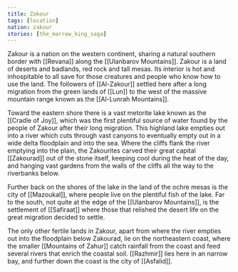 ```yaml
---
title: Zakour
tags: [location]
nation: zakour
stories: [the_marrow_king_saga]
---
```


Zakour is a nation on the western continent, sharing a natural southern border with [[Revana]] along the [[Ulanbarov Mountains]]. Zakour is a land of deserts and badlands, red rock and tall mesas. Its interior is hot and inhospitable to all save for those creatures and people who know how to use the land. The followers of [[Al-Zakour]] settled here after a long migration from the green lands of [[Lun]] to the west of the massive mountain range known as the [[Al-Lunrah Mountains]].

Toward the eastern shore there is a vast metorite lake known as the [[Cradle of Joy]], which was the first plentiful source of water found by the people of Zakour after their long migration. This highland lake empties out into a river which cuts through vast canyons to eventually empty out in a wide delta floodplain and into the sea. Where the cliffs flank the river emptying into the plain, the Zakourites carved their great capital [[Zakourad]] out of the stone itself, keeping cool during the heat of the day, and hanging vast gardens from the walls of the cliffs all the way to the riverbanks below.

Further back on the shores of the lake in the land of the ochre mesas is the city of [[Mazoukal]], where people live on the plentiful fish of the lake. Far to the south, not quite at the edge of the [[Ulanbarov Mountains]], is the settlement of [[Safiraat]] where those that relished the desert life on the great migration decided to settle.

The only other fertile lands in Zakour, apart from where the river empties out into the floodplain below Zakourad, lie on the northeastern coast, where the smaller [[Mountains of Zahur]] catch rainfall from the coast and feed several rivers that enrich the coastal soil. [[Razhmir]] lies here in an narrow bay, and further down the coast is the city of [[Asfalid]].


